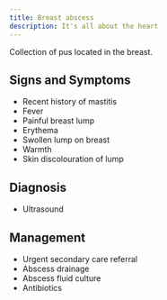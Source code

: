 ```yaml
---
title: Breast abscess
description: It's all about the heart
---
```


Collection of pus located in the breast. 

## Signs and Symptoms

- Recent history of mastitis
- Fever
- Painful breast lump
- Erythema
- Swollen lump on breast
- Warmth
- Skin discolouration of lump 

## Diagnosis

- Ultrasound

## Management

- Urgent secondary care referral
- Abscess drainage
- Abscess fluid culture
- Antibiotics 